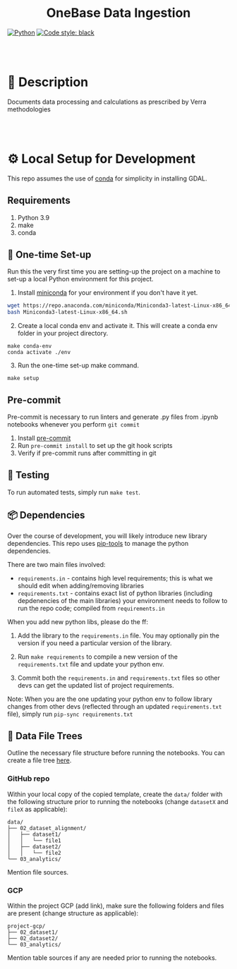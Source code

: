 <div align="center">

# OneBase Data Ingestion

</div>

<a href="https://www.python.org/"><img alt="Python" src="https://img.shields.io/badge/-Python 3.9-blue?style=for-the-badge&logo=python&logoColor=white"></a>
<a href="https://black.readthedocs.io/en/stable/"><img alt="Code style: black" src="https://img.shields.io/badge/code%20style-black-black.svg?style=for-the-badge&labelColor=gray"></a>

<br/>
<br/>


# 📜 Description

Documents data processing and calculations as prescribed by Verra methodologies

<br/>
<br/>


# ⚙️ Local Setup for Development

This repo assumes the use of [conda](https://docs.conda.io/en/latest/miniconda.html) for simplicity in installing GDAL.


## Requirements

1. Python 3.9
2. make
3. conda


## 🐍 One-time Set-up
Run this the very first time you are setting-up the project on a machine to set-up a local Python environment for this project.

1. Install [miniconda](https://docs.conda.io/en/latest/miniconda.html) for your environment if you don't have it yet.
```bash
wget https://repo.anaconda.com/miniconda/Miniconda3-latest-Linux-x86_64.sh
bash Miniconda3-latest-Linux-x86_64.sh
```

2. Create a local conda env and activate it. This will create a conda env folder in your project directory.
```
make conda-env
conda activate ./env
```

3. Run the one-time set-up make command.
```
make setup
```

## Pre-commit
Pre-commit is necessary to run linters and generate .py files from .ipynb notebooks whenever you perform `git commit`
1. Install [pre-commit](https://pre-commit.com/#installation)
2. Run `pre-commit install` to set up the git hook scripts
3. Verify if pre-commit runs after committing in git

## 🐍 Testing
To run automated tests, simply run `make test`.

## 📦 Dependencies

Over the course of development, you will likely introduce new library dependencies. This repo uses [pip-tools](https://github.com/jazzband/pip-tools) to manage the python dependencies.

There are two main files involved:
* `requirements.in` - contains high level requirements; this is what we should edit when adding/removing libraries
* `requirements.txt` - contains exact list of python libraries (including depdenencies of the main libraries) your environment needs to follow to run the repo code; compiled from `requirements.in`


When you add new python libs, please do the ff:

1. Add the library to the `requirements.in` file. You may optionally pin the version if you need a particular version of the library.

2. Run `make requirements` to compile a new version of the `requirements.txt` file and update your python env.

3. Commit both the `requirements.in` and `requirements.txt` files so other devs can get the updated list of project requirements.

Note: When you are the one updating your python env to follow library changes from other devs (reflected through an updated `requirements.txt` file), simply run `pip-sync requirements.txt`


## 📁 Data File Trees
Outline the necessary file structure before running the notebooks. You can create a file tree [here](https://tree.nathanfriend.io/).
### GitHub repo
Within your local copy of the copied template, create the `data/` folder with the following structure prior to running the notebooks (change `datasetX` and `fileX` as applicable):
```
data/
├── 02_dataset_alignment/
│   ├── dataset1/
│   │   └── file1
│   ├── dataset2/
│   │   └── file2
└── 03_analytics/
```
Mention file sources.

### GCP
Within the project GCP (add link), make sure the following folders and files are present (change structure as applicable):
```
project-gcp/
├── 02_dataset1/
├── 02_dataset2/
└── 03_analytics/
```
Mention table sources if any are needed prior to running the notebooks.
